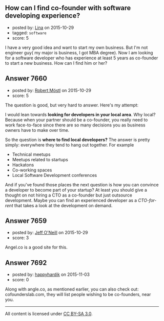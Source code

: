 ## How can I find co-founder with software developing experience?

- posted by: [Lina](https://stackexchange.com/users/7205708/lina) on 2015-10-29
- tagged: `software`
- score: 5

I have a very good idea and want to start my own business. But I'm not engineer guy( my major is business, I got MBA degree). Now I am looking for a software developer who has experience at least 5 years as co-founder to start a new business. How can I find him or her?


## Answer 7660

- posted by: [Robert Möstl](https://stackexchange.com/users/1018191/robert-m-stl) on 2015-10-29
- score: 5

The question is good, but very hard to answer. Here's my attempt:

I would lean towards **looking for developers in your local area**. Why local? Because when your partner should be a co-founder, you really need to work face-to-face since there are so many decisions you as business owners have to make over time.

So the question is **where to find local developers?**
The answer is pretty simply: everywhere they tend to hang out together. For example

- Technical meetups
- Meetups related to startups
- Hackatons
- Co-working spaces
- Local Software Development conferences

And if you've found those places the next question is how you can convince a developer to become part of your startup? At least you should give a thought on not hiring a CTO as a co-founder but just outsource development. Maybe you can find an experienced developer as a *CTO-for-rent* that takes a look at the development on demand.




## Answer 7659

- posted by: [Jeff O'Neill](https://stackexchange.com/users/46273/jeff-o-neill) on 2015-10-29
- score: 3

Angel.co is a good site for this.



## Answer 7692

- posted by: [happyhardik](https://stackexchange.com/users/54226/happyhardik) on 2015-11-03
- score: 0

Along with angle.co, as mentioned earlier, you can also check out: 
cofounderslab.com, they will list people wishing to be co-founders, near you.



---

All content is licensed under [CC BY-SA 3.0](https://creativecommons.org/licenses/by-sa/3.0/).
